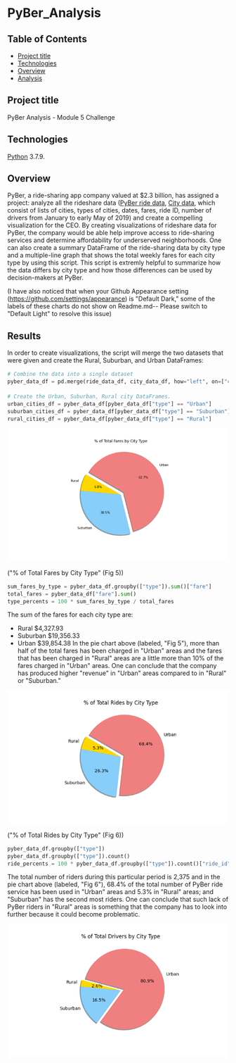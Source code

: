 # PyBer_Analysis



## Table of Contents
* [Project title](#project-title)
* [Technologies](#technologies)
* [Overview](#overview)
* [Analysis](#analysis)




## Project title
PyBer Analysis - Module 5 Challenge 

## Technologies
[Python](https://www.python.org/downloads/ "Download Python") 3.7.9.

## Overview 
PyBer, a ride-sharing app company valued at $2.3 billion, has assigned a project: analyze all the rideshare data ([PyBer ride data](https://github.com/Bominkkwon/PyBer_Analysis/blob/main/Resources/ride_data.csv), [City data](https://github.com/Bominkkwon/PyBer_Analysis/blob/main/Resources/city_data.csv), which consist of lists of cities, types of cities, dates, fares, ride ID, number of drivers from January to early May of 2019) and create a compelling visualization for the CEO. By creating visualizations of rideshare data for PyBer, the company would be able help improve access to ride-sharing services and determine affordability for underserved neighborhoods. One can also create a summary DataFrame of the ride-sharing data by city type and a multiple-line graph that shows the total weekly fares for each city type by using this script. This script is extremly helpful to summarize how the data differs by city type and how those differences can be used by decision-makers at PyBer.


(I have also noticed that when your Github Appearance setting (https://github.com/settings/appearance) is "Default Dark," some of the labels of these charts do not show on Readme.md-- Please switch to "Default Light" to resolve this issue)


## Results

In order to create visualizations, the script will merge the two datasets that were given and create the Rural, Suburban, and Urban DataFrames:
```Python
# Combine the data into a single dataset
pyber_data_df = pd.merge(ride_data_df, city_data_df, how="left", on=["city", "city"])

# Create the Urban, Suburban, Rural city DataFrames.
urban_cities_df = pyber_data_df[pyber_data_df["type"] == "Urban"]
suburban_cities_df = pyber_data_df[pyber_data_df["type"] == "Suburban"]
rural_cities_df = pyber_data_df[pyber_data_df["type"] == "Rural"]
```

![](analysis/Fig5.png) 

("% of Total Fares by City Type" (Fig 5))
```Python
sum_fares_by_type = pyber_data_df.groupby(["type"]).sum()["fare"]
total_fares = pyber_data_df["fare"].sum()
type_percents = 100 * sum_fares_by_type / total_fares
```
The sum of the fares for each city type are: 
* Rural $4,327.93 
* Suburban $19,356.33 
* Urban $39,854.38
In the pie chart above (labeled, "Fig 5"), more than half of the total fares has been charged in "Urban" areas and the fares that has been charged in "Rural" areas are a little more than 10% of the fares charged in "Urban" areas. One can conclude that the company has produced higher "revenue" in "Urban" areas compared to in "Rural" or "Suburban." 

![](analysis/Fig6.png)

("% of Total Rides by City Type" (Fig 6))
```Python
pyber_data_df.groupby(["type"])
pyber_data_df.groupby(["type"]).count()
ride_percents = 100 * pyber_data_df.groupby(["type"]).count()["ride_id"] / pyber_data_df["ride_id"].count()
```

The total number of riders during this particular period is 2,375 and in the pie chart above (labeled, "Fig 6"), 68.4% of the total number of PyBer ride service has been used in "Urban" areas and 5.3% in "Rural" areas; and "Suburban" has the second most riders. One can conclude that such lack of PyBer riders in "Rural" areas is something that the company has to look into further because it could become problematic.


![](analysis/Fig7.png)



